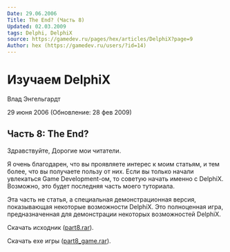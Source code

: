 ```yaml
---
Date: 29.06.2006
Title: The End? (Часть 8)
Updated: 02.03.2009
tags: Delphi, DelphiX
source: https://gamedev.ru/pages/hex/articles/DelphiX?page=9
Author: hex (https://gamedev.ru/users/?id=14)
---
```


# Изучаем DelphiX

Влад Энгельгардт

29 июня 2006 (Обновление: 28 фев 2009)


## Часть 8: The End?

Здравствуйте, Дорогие мои читатели.

Я очень благодарен, что вы проявляете интерес к моим статьям,
и тем более, что вы получаете пользу от них.
Если вы только начали увлекаться Game Development-ом,
то советую начать именно с DelphiX.
Возможно, это будет последняя часть моего туториала.

Эта часть не статья, а специальная демонстрационная версия,
показывающая некоторые возможности DelphiX.
Это полноценная игра, предназначенная для демонстрации некоторых возможностей DelphiX.

Скачать исходник ([part8.rar](part8.rar)).

Скачать exe игры ([part8\_game.rar](part8_game.rar)).

